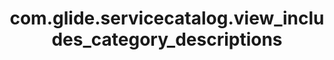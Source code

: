 ---
weight: 59
layout: page
title: com.glide.servicecatalog.view_includes_category_descriptions
description: ""
value: "true"
---